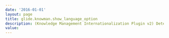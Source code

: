```yaml
---
date: '2016-01-01'
layout: page
title: glide.knowman.show_language_option
description: (Knowledge Management Internationalization Plugin v2) Determines whether the Language box appears (true) or is hidden (false) on articles with multiple translations.
value:  
---
```

